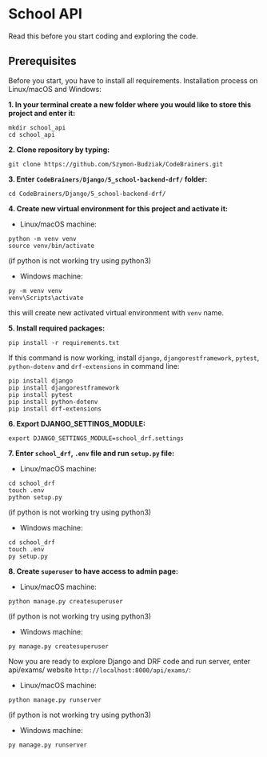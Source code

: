 # School API

Read this before you start coding and exploring the code.

## Prerequisites

Before you start, you have to install all requirements. Installation process on Linux/macOS and Windows:

__1. In your terminal create a new folder where you would like to store this project and enter it:__

```
mkdir school_api
cd school_api
```

__2. Clone repository by typing:__

```
git clone https://github.com/Szymon-Budziak/CodeBrainers.git
```

__3. Enter `CodeBrainers/Django/5_school-backend-drf/` folder:__

```
cd CodeBrainers/Django/5_school-backend-drf/
```

__4. Create new virtual environment for this project and activate it:__

- Linux/macOS machine:

```
python -m venv venv
source venv/bin/activate
```

(if python is not working try using python3)

- Windows machine:

```
py -m venv venv
venv\Scripts\activate
```

this will create new activated virtual environment with `venv` name.

__5. Install required packages:__

```
pip install -r requirements.txt
```

If this command is now working, install `django`, `djangorestframework`, `pytest`, `python-dotenv` and `drf-extensions`
in command line:

```
pip install django
pip install djangorestframework
pip install pytest
pip install python-dotenv
pip install drf-extensions
```

__6. Export DJANGO_SETTINGS_MODULE:__

```
export DJANGO_SETTINGS_MODULE=school_drf.settings
```

__7. Enter `school_drf`, `.env` file and run `setup.py` file:__

- Linux/macOS machine:

```
cd school_drf
touch .env
python setup.py
```

(if python is not working try using python3)

- Windows machine:

```
cd school_drf
touch .env
py setup.py
```

__8. Create `superuser` to have access to admin page:__

- Linux/macOS machine:

```
python manage.py createsuperuser
```

(if python is not working try using python3)

- Windows machine:

```
py manage.py createsuperuser
```

Now you are ready to explore Django and DRF code and run server, enter api/exams/
website `http://localhost:8000/api/exams/`:

- Linux/macOS machine:

```
python manage.py runserver
```

(if python is not working try using python3)

- Windows machine:

```
py manage.py runserver
```